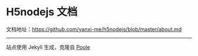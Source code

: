 # H5nodejs 文档

文档地址：https://github.com/yanxi-me/h5nodejs/blob/master/about.md

-----

站点使用 Jekyll 生成，克隆自 [Poole](https://github.com/poole/poole)
